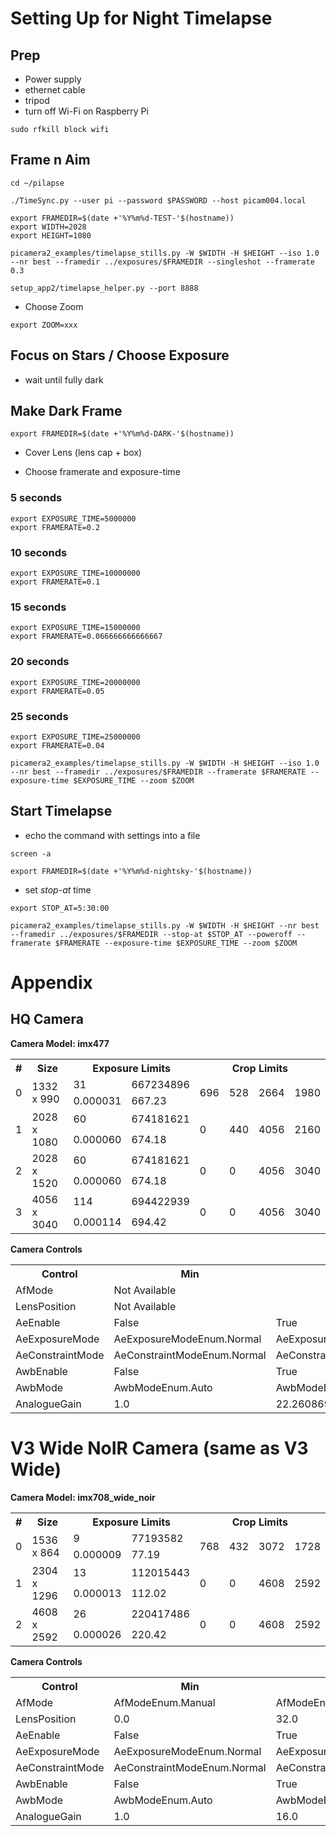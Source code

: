 # Setting Up for Night Timelapse

## Prep
* Power supply
* ethernet cable
* tripod
* turn off Wi-Fi on Raspberry Pi
```shell
sudo rfkill block wifi
```
## Frame n Aim
```shell
cd ~/pilapse
```
```shell
./TimeSync.py --user pi --password $PASSWORD --host picam004.local 
```
```shell
export FRAMEDIR=$(date +'%Y%m%d-TEST-'$(hostname))
export WIDTH=2028
export HEIGHT=1080
```
```shell
picamera2_examples/timelapse_stills.py -W $WIDTH -H $HEIGHT --iso 1.0 --nr best --framedir ../exposures/$FRAMEDIR --singleshot --framerate 0.3
```
```shell
setup_app2/timelapse_helper.py --port 8888
```
* Choose Zoom

`export ZOOM=xxx`

## Focus on Stars / Choose Exposure
* wait until fully dark

## Make Dark Frame
```
export FRAMEDIR=$(date +'%Y%m%d-DARK-'$(hostname))
```
* Cover Lens (lens cap + box)

* Choose framerate and exposure-time

### 5 seconds
```shell
export EXPOSURE_TIME=5000000
export FRAMERATE=0.2
```
### 10 seconds
```shell
export EXPOSURE_TIME=10000000
export FRAMERATE=0.1
```
### 15 seconds
```shell
export EXPOSURE_TIME=15000000
export FRAMERATE=0.066666666666667
```
### 20 seconds
```shell
export EXPOSURE_TIME=20000000
export FRAMERATE=0.05
```
### 25 seconds
```shell
export EXPOSURE_TIME=25000000
export FRAMERATE=0.04
```

```shell
picamera2_examples/timelapse_stills.py -W $WIDTH -H $HEIGHT --iso 1.0 --nr best --framedir ../exposures/$FRAMEDIR --framerate $FRAMERATE --exposure-time $EXPOSURE_TIME --zoom $ZOOM
```

## Start Timelapse
* echo the command with settings into a file
```shell
screen -a
```
```
export FRAMEDIR=$(date +'%Y%m%d-nightsky-'$(hostname))
```
* set _stop-at_ time

```
export STOP_AT=5:30:00
```

```shell
picamera2_examples/timelapse_stills.py -W $WIDTH -H $HEIGHT --nr best --framedir ../exposures/$FRAMEDIR --stop-at $STOP_AT --poweroff --framerate $FRAMERATE --exposure-time $EXPOSURE_TIME --zoom $ZOOM
```

# Appendix 

## HQ Camera
<b>Camera Model: imx477</b>
<table>
<tr><th>#</th><th>Size</th><th colspan=2>Exposure Limits</th><th colspan=4>Crop Limits</th></tr>
<tr>
<td rowspan=2>0</td>
<td rowspan=2>1332 x 990</td>
<td>31</td><td>667234896</td>
<td rowspan=2>696</td><td rowspan=2>528</td><td rowspan=2>2664</td><td rowspan=2>1980</td>

</tr>
<tr><td>0.000031</td><td>667.23</td></tr>
<tr>
<td rowspan=2>1</td>
<td rowspan=2>2028 x 1080</td>
<td>60</td><td>674181621</td>
<td rowspan=2>0</td><td rowspan=2>440</td><td rowspan=2>4056</td><td rowspan=2>2160</td>

</tr>
<tr><td>0.000060</td><td>674.18</td></tr>
<tr>
<td rowspan=2>2</td>
<td rowspan=2>2028 x 1520</td>
<td>60</td><td>674181621</td>
<td rowspan=2>0</td><td rowspan=2>0</td><td rowspan=2>4056</td><td rowspan=2>3040</td>

</tr>
<tr><td>0.000060</td><td>674.18</td></tr>
<tr>
<td rowspan=2>3</td>
<td rowspan=2>4056 x 3040</td>
<td>114</td><td>694422939</td>
<td rowspan=2>0</td><td rowspan=2>0</td><td rowspan=2>4056</td><td rowspan=2>3040</td>

</tr>
<tr><td>0.000114</td><td>694.42</td></tr>
</table>
<b>Camera Controls</b><br/>
<table>
<tr><th>Control</th><th>Min</th><th>Max</th><th>Default</th></tr>
<tr><td>AfMode</td><td colspan="3">Not Available</td></tr>
<tr><td>LensPosition</td><td colspan="3">Not Available</td></tr>
<tr><td>AeEnable</td><td>False</td><td>True</td><td>None</td></tr>
<tr><td>AeExposureMode</td><td>AeExposureModeEnum.Normal</td><td>AeExposureModeEnum.Custom</td><td>AeExposureModeEnum.Normal</td></tr>
<tr><td>AeConstraintMode</td><td>AeConstraintModeEnum.Normal</td><td>AeConstraintModeEnum.Custom</td><td>AeConstraintModeEnum.Normal</td></tr>
<tr><td>AwbEnable</td><td>False</td><td>True</td><td>None</td></tr>
<tr><td>AwbMode</td><td>AwbModeEnum.Auto</td><td>AwbModeEnum.Custom</td><td>AwbModeEnum.Auto</td></tr>
<tr><td>AnalogueGain</td><td>1.0</td><td>22.2608699798584</td><td>None</td></tr>
</table>

# V3 Wide NoIR Camera (same as V3 Wide)
<b>Camera Model: imx708_wide_noir</b>
<table>
<tr><th>#</th><th>Size</th><th colspan=2>Exposure Limits</th><th colspan=4>Crop Limits</th></tr>
<tr>
<td rowspan=2>0</td>
<td rowspan=2>1536 x 864</td>
<td>9</td><td>77193582</td>
<td rowspan=2>768</td><td rowspan=2>432</td><td rowspan=2>3072</td><td rowspan=2>1728</td>

</tr>
<tr><td>0.000009</td><td>77.19</td></tr>
<tr>
<td rowspan=2>1</td>
<td rowspan=2>2304 x 1296</td>
<td>13</td><td>112015443</td>
<td rowspan=2>0</td><td rowspan=2>0</td><td rowspan=2>4608</td><td rowspan=2>2592</td>

</tr>
<tr><td>0.000013</td><td>112.02</td></tr>
<tr>
<td rowspan=2>2</td>
<td rowspan=2>4608 x 2592</td>
<td>26</td><td>220417486</td>
<td rowspan=2>0</td><td rowspan=2>0</td><td rowspan=2>4608</td><td rowspan=2>2592</td>

</tr>
<tr><td>0.000026</td><td>220.42</td></tr>
</table>
<b>Camera Controls</b><br/>
<table>
<tr><th>Control</th><th>Min</th><th>Max</th><th>Default</th></tr>
<tr><td>AfMode</td><td>AfModeEnum.Manual</td><td>AfModeEnum.Continuous</td><td>AfModeEnum.Manual</td></tr>
<tr><td>LensPosition</td><td>0.0</td><td>32.0</td><td>1.0</td></tr>
<tr><td>AeEnable</td><td>False</td><td>True</td><td>None</td></tr>
<tr><td>AeExposureMode</td><td>AeExposureModeEnum.Normal</td><td>AeExposureModeEnum.Custom</td><td>AeExposureModeEnum.Normal</td></tr>
<tr><td>AeConstraintMode</td><td>AeConstraintModeEnum.Normal</td><td>AeConstraintModeEnum.Custom</td><td>AeConstraintModeEnum.Normal</td></tr>
<tr><td>AwbEnable</td><td>False</td><td>True</td><td>None</td></tr>
<tr><td>AwbMode</td><td>AwbModeEnum.Auto</td><td>AwbModeEnum.Custom</td><td>AwbModeEnum.Auto</td></tr>
<tr><td>AnalogueGain</td><td>1.0</td><td>16.0</td><td>None</td></tr>
</table>

